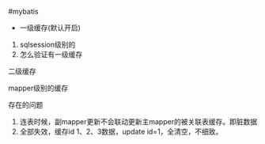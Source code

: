 #mybatis 



- 一级缓存(默认开启)

1. sqlsession级别的
2. 怎么验证有一级缓存

二级缓存

mapper级别的缓存

存在的问题

1. 连表时候，副mapper更新不会联动更新主mapper的被关联表缓存。即脏数据
2. 全部失效，缓存id 1、2、3数据，update id=1，全清空，不细致。